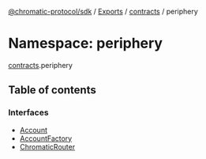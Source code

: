 [@chromatic-protocol/sdk](../README.md) / [Exports](../modules.md) / [contracts](contracts.md) / periphery

# Namespace: periphery

[contracts](contracts.md).periphery

## Table of contents

### Interfaces

- [Account](../interfaces/contracts.periphery.Account.md)
- [AccountFactory](../interfaces/contracts.periphery.AccountFactory.md)
- [ChromaticRouter](../interfaces/contracts.periphery.ChromaticRouter.md)
